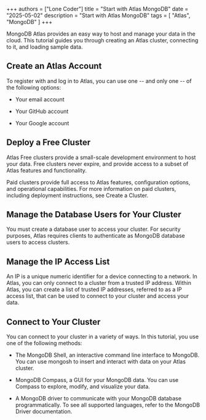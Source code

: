+++
authors = ["Lone Coder"]
title = "Start with Atlas MongoDB"
date = "2025-05-02"
description = "Start with Atlas MongoDB"
tags = [
    "Atlas", "MongoDB"
]
+++

MongoDB Atlas provides an easy way to host and manage your data in the cloud. This tutorial guides you through creating an Atlas cluster, connecting to it, and loading sample data.

## Create an Atlas Account

To register with and log in to Atlas, you can use one -- and only one -- of the following options:

* Your email account

* Your GitHub account

* Your Google account

## Deploy a Free Cluster

Atlas Free clusters provide a small-scale development environment to host your data. Free clusters never expire, and provide access to a subset of Atlas features and functionality.

Paid clusters provide full access to Atlas features, configuration options, and operational capabilities. For more information on paid clusters, including deployment instructions, see Create a Cluster.


## Manage the Database Users for Your Cluster

You must create a database user to access your cluster. For security purposes, Atlas requires clients to authenticate as MongoDB database users to access clusters.

## Manage the IP Access List

An IP is a unique numeric identifier for a device connecting to a network. In Atlas, you can only connect to a cluster from a trusted IP address. Within Atlas, you can create a list of trusted IP addresses, referred to as a IP access list, that can be used to connect to your cluster and access your data.

## Connect to Your Cluster

You can connect to your cluster in a variety of ways. In this tutorial, you use one of the following methods:

* The MongoDB Shell, an interactive command line interface to MongoDB. You can use mongosh to insert and interact with data on your Atlas cluster.

* MongoDB Compass, a GUI for your MongoDB data. You can use Compass to explore, modify, and visualize your data.

* A MongoDB driver to communicate with your MongoDB database programmatically. To see all supported languages, refer to the MongoDB Driver documentation.